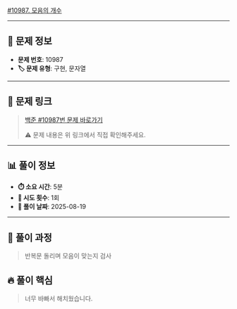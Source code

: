 [#10987. 모음의 개수](https://www.acmicpc.net/problem/10987)
<img src="https://static.solved.ac/tier_small/2.svg" width="16" height="16">

---

## 📍 문제 정보

- **문제 번호**: 10987
- **🏷️ 문제 유형**: 구현, 문자열

---

## 📝 문제 링크

> [백준 #10987번 문제 바로가기](https://www.acmicpc.net/problem/10987)
> 
> ⚠️ 문제 내용은 위 링크에서 직접 확인해주세요.

---

## 📊 풀이 정보

- **⏱️ 소요 시간**: 5분
- **🔄 시도 횟수**: 1회
- **📅 풀이 날짜**: 2025-08-19

---

## 💭 풀이 과정

> 반복문 돌리며 모음이 맞는지 검사

## 🔥 풀이 핵심

> 너무 바빠서 해치웠습니다.
